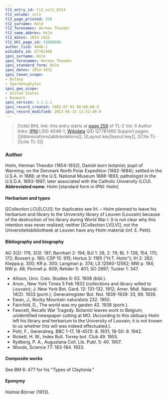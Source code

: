 ```yaml
---
tl2_entry_id: tl2_vol2_0314
tl2_volume: vol2
tl2_page_printed: 258
tl2_surname: Holm
tl2_forenames: Herman Theodor
tl2_name_abbrev: Holm
tl2_dates: 1854-1932
tl2_bhl_page_id: 33068500
author_lsid: 4046-1
wikidata_id: Q7781460
ipni_surname: Holm
ipni_forenames: Herman Theodor
ipni_standard_form: Holm
ipni_dates: 1854-1932
ipni_taxon_scope: 
- Botany
- Spermatophytes
ipni_geo_scope: 
- United States
- Denmark
ipni_version: 1.1.1.1
ipni_record_created: 2003-07-02 00:00:00.0
ipni_record_modified: 2013-05-15 11:52:48.0
---
```


> [!cite] BHL link: this entry starts at [page 258](https://www.biodiversitylibrary.org/page/33068500) of TL-2 Vol. II
> Author links: [IPNI](https://www.ipni.org/a/4046-1) LSID 4046-1, [Wikidata](https://www.wikidata.org/wiki/Q7781460) QID Q7781460
> Support pages: [[Abbreviations|abbreviations]], [[Layout key|layout key]], [[Cite TL-2|cite TL-2]]

### Author

Holm, Herman Theodor (1854-1932), Danish born botanist; pupil of Warming; on the Denmark North Polar Expedition (1882-1884); settled in the U.S.A. in 1888; at the U.S. National Museum 1888-1893; pathologist in the U.S.D.A. 1893-1897; later associated with the Catholic University (LCU). 
**Abbreviated name**: *Holm* \[standard form in IPNI: *Holm*\]

#### Herbarium and types

[[Collection LCU|LCU]]; for duplicates see IH. – Holm planned to leave his herbarium and library to the University library of Leuven (Louvain) because of the destruction of his library during World War I. It is not clear why this intention was never realized; neither [[Collection LV|LV]], not the Universiteitsbibliotheek at Leuven have any Holm material (inf. E. Petit).

#### Bibliography and biography

AG 3(2): 179, 3(3): 197; Barnhart 2: 194; BJI 1: 28, 2: 79; BL 1: 138, 154, 170, 172; Bossert p. 180; CSP 15: 915; Hortus 3: 1195 ("H.T. Holm"); IH 2: 282; Kleppa p. 300; KR p. 300; Langman p. 374; LS 12560-12562; MW p. 184; NW p. 48; Pennell p. 609; Rehder 5: 401; SO 2897; Tucker 1: 347.
- Allison, Univ. Colo. Studies 6: 63. 1908 (bibl.).
- Anon., New York Times 5 Feb 1933 (collections and library willed to Louvain); J. New York Bot. Gard. 12: 131-132. 1912; Amer. Midl. Natural. 14(2). 1933 (portr.); Generalregister Bot. Not. 1839-1939: 33, 99. 1939.
- Ewan, J., Rocky Mountain naturalists 232. 1950.
- Fairchild, D., The world was my garden 42. 1938 (portr.).
- Fawcett, Recalls War Tragedy. Botanist leaves work to Belgium, unidentified newspaper cutting at MO. (According to this obituary Holm left his library and herbarium to the University of Louvain; it is not known to us whether this will was indeed effectuated.).
- Pohl, F., Generalreg. BBC 1-17, 18-45(1): 8. 1931; 18-50: 9. 1942.
- Rickett, H. W., Index Bull. Torrey bot. Club 49. 1955.
- Rydberg, P. A., Augustana Coll. Lib. Publ. 5: 40. 1907.
- Woods, Science 77: 183-184. 1933.

#### Composite works

See BM 6: 477 for his "Types of Claytonia."

#### Eponymy

*Holmia* Börner (1913).

